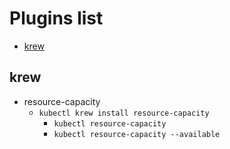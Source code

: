 # Plugins list

* [krew][kubectl_plugin_krew]

## krew

* resource-capacity
  * `kubectl krew install resource-capacity`
    * `kubectl resource-capacity`
    * `kubectl resource-capacity --available`

[kubectl_plugin_krew]:<https://krew.sigs.k8s.io/docs/user-guide/setup/install/>

